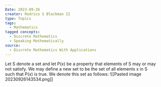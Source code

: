 ```yaml
---
Date: 2023-09-26
creator: Rodrico S Blackman II
type: Topics
tags:
  - Mathematics
tagged concepts:
  - Discrete Mathematics
  - Speaking Mathematically
source:
  - Discrete Mathematics With Applications
---
```


Let S denote a set and let P(x) be a property that elements of S may or may not satisfy. We may define a new set to be the set of all elements x in S such that P(x) is true. We denote this set as follows:
![[Pasted image 20230926143534.png]]
